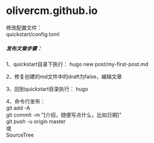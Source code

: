 # olivercm.github.io
修改配置文件：  
quickstart/config.toml

##### 发布文章步骤：
1、quickstart目录下执行：
hugo new post/my-first-post.md

2、修复创建的md文件中的draft为false，编辑文章

3、回到quickstart目录执行：
hugo

4、命令行发布：  
git add -A  
git commit -m "[介绍，随便写点什么，比如日期]"  
git push -u origin master  
或  
SourceTree
